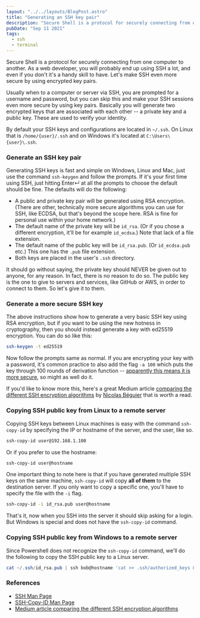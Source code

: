 ```yaml
---
layout: "../../layouts/BlogPost.astro"
title: "Generating an SSH key pair"
description: "Secure Shell is a protocol for securely connecting from one computer to another. As a web developer, you will probably end up using SSH a lot, and even if you don't it's a handy skill to have. Here's a quick guide on how to generate SSH keys and copy them to other machines."
pubDate: "Sep 11 2021"
tags:
  - ssh
  - terminal
---
```


Secure Shell is a protocol for securely connecting from one computer to another. As a web developer, you will probably end up using SSH a lot, and even if you don't it's a handy skill to have. Let's make SSH even more secure by using encrypted key pairs.

Usually when to a computer or server via SSH, you are prompted for a username and password, but you can skip this and make your SSH sessions even more secure by using key pairs. Basically you will generate two encrypted keys that are associated with each other -- a private key and a public key. These are used to verify your identity.

By default your SSH keys and configurations are located in `~/.ssh`. On Linux that is `/home/{user}/.ssh` and on Windows it's located at `C:\Users\{user}\.ssh`.

### Generate an SSH key pair

Generating SSH keys is fast and simple on Windows, Linux and Mac, just use the command `ssh-keygen` and follow the prompts. If it's your first time using SSH, just hitting Enter↵ at all the prompts to choose the default should be fine. The defaults will do the following:

- A public and private key pair will be generated using RSA encryption. (There are other, technically more secure algorithms you can use for SSH, like ECDSA, but that's beyond the scope here. RSA is fine for personal use within your home network.)
- The default name of the private key will be `id_rsa`. (Or if you chose a different encryption, it'll be for example `id_ecdsa`.) Note that lack of a file extension.
- The default name of the public key will be `id_rsa.pub`. (Or `id_ecdsa.pub` etc.) This one has the `.pub` file extension.
- Both keys are placed in the user's `.ssh` directory.

It should go without saying, the private key should NEVER be given out to anyone, for any reason. In fact, there is no reason to do so. The public key is the one to give to servers and services, like GitHub or AWS, in order to connect to them. So let's give it to them.

### Generate a more secure SSH key

The above instructions show how to generate a very basic SSH key using RSA encryption, but if you want to be using the new hotness in cryptography, then you should instead generate a key with ed25519 encryption. You can do so like this:

```bash
ssh-keygen -t ed25519
```

Now follow the prompts same as normal. If you are encrypting your key with a password, it's common practice to also add the flag `-a 100` which puts the key through 100 rounds of derivation function -- [apparently this means it is more secure](https://www.reddit.com/r/linuxquestions/comments/axu8te/how_many_a_repetitions_in_ed25519_are_insecure/ehwl3dz/), so might as well do it.

If you'd like to know more this, here's a great Medium article [comparing the different SSH encryption algorithms](https://nbeguier.medium.com/a-real-world-comparison-of-the-ssh-key-algorithms-b26b0b31bfd9) by [Nicolas Béguier](https://beguier.eu/nicolas/) that is worth a read.

### Copying SSH public key from Linux to a remote server

Copying SSH keys between Linux machines is easy with the command `ssh-copy-id` by specifying the IP or hostname of the server, and the user, like so.

```bash
ssh-copy-id user@192.168.1.100
```

Or if you prefer to use the hostname:

```bash
ssh-copy-id user@hostname
```

One important thing to note here is that if you have generated multiple SSH keys on the same machine, `ssh-copy-id` will copy **all of them** to the destination server. If you only want to copy a specific one, you'll have to specify the file with the `-i` flag.

```bash
ssh-copy-id -i id_rsa.pub user@hostname
```

That's it, now when you SSH into the server it should skip asking for a login. But Windows is special and does not have the `ssh-copy-id` command.

### Copying SSH public key from Windows to a remote server

Since Powershell does not recognize the `ssh-copy-id` command, we'll do the following to copy the SSH public key to a Linux server.

```powershell
cat ~/.ssh/id_rsa.pub | ssh bob@hostname 'cat >> .ssh/authorized_keys && echo "Key copied"'
```

### References

- [SSH Man Page](https://linux.die.net/man/1/ssh)
- [SSH-Copy-ID Man Page](https://linux.die.net/man/1/ssh-copy-id)
- [Medium article comparing the different SSH encryption algorithms](https://nbeguier.medium.com/a-real-world-comparison-of-the-ssh-key-algorithms-b26b0b31bfd9)
